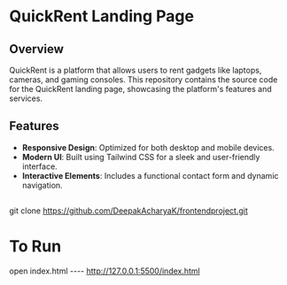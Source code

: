 # QuickRent Landing Page

## Overview

QuickRent is a platform that allows users to rent gadgets like laptops, cameras, and gaming consoles. This repository contains the source code for the QuickRent landing page, showcasing the platform's features and services.

## Features

- **Responsive Design**: Optimized for both desktop and mobile devices.
- **Modern UI**: Built using Tailwind CSS for a sleek and user-friendly interface.
- **Interactive Elements**: Includes a functional contact form and dynamic navigation.

## 

git clone https://github.com/DeepakAcharyaK/frontendproject.git


# To Run

open index.html      ---- http://127.0.0.1:5500/index.html
 
